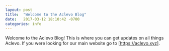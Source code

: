 ```yaml
---
layout: post
title:  "Welcome to the Aclevo Blog"
date:   2017-03-12 18:10:42 -0700
categories: info
---
```


Welcome to the Aclevo Blog! This is where you can get updates on all things Aclevo. If you were looking for our main website go to [https://aclevo.xyz].